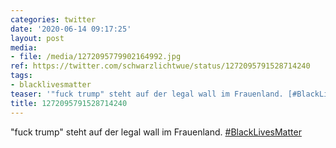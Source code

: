 ```yaml
---
categories: twitter
date: '2020-06-14 09:17:25'
layout: post
media:
- file: /media/1272095779902164992.jpg
ref: https://twitter.com/schwarzlichtwue/status/1272095791528714240
tags:
- blacklivesmatter
teaser: '"fuck trump" steht auf der legal wall im Frauenland. [#BlackLivesMatter](/t/blacklivesmatter) '
title: 1272095791528714240
---
```

"fuck trump" steht auf der legal wall im Frauenland. [#BlackLivesMatter](/t/blacklivesmatter) 